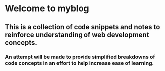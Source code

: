 # Welcome to myblog

## This is a collection of code snippets and notes to reinforce understanding of web development concepts.

### An attempt will be made to provide simplified breakdowns of code concepts in an effort to help increase ease of learning.